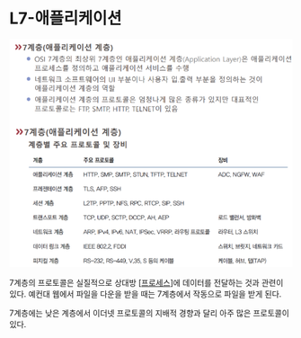 # L7-애플리케이션

![애플리케이션 계층 자료](../attachments/2022-09-15-16-52-15.png)

7계층의 프로토콜은 실질적으로 상대방 [[프로세스]]에 데이터를 전달하는 것과 관련이 있다. 예컨대 웹에서 파일을 다운을 받을 때는 7계층에서 작동으로 파일을 받게 된다.  

7계층에는 낮은 계층에서 이더넷 프로토콜의 지배적 경향과 달리 아주 많은 프로토콜이 있다.

[//begin]: # "Autogenerated link references for markdown compatibility"
[프로세스]: 프로세스.md "프로세스"
[//end]: # "Autogenerated link references"